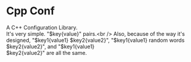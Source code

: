 Cpp Conf
========

A C++ Configuration Library.<br />
It's very simple. "$key{value}" pairs.<br />
Also, because of the way it's designed, "$key1{value1} $key2{value2}", "$key1{value1} random words $key2{value2}", and "$key1{value1}<br />
$key2{value2}" are all the same.
